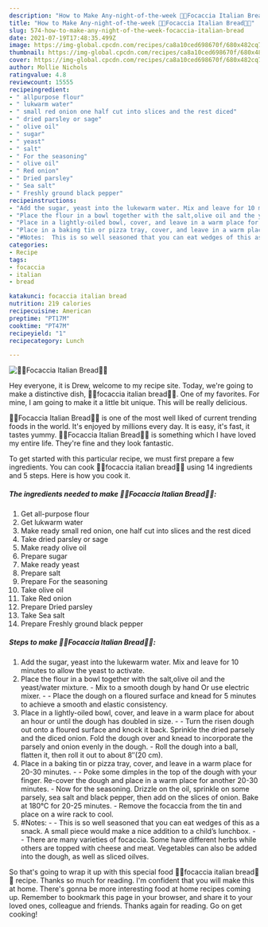 ```yaml
---
description: "How to Make Any-night-of-the-week 🍔🍞Focaccia Italian Bread🍞🍔"
title: "How to Make Any-night-of-the-week 🍔🍞Focaccia Italian Bread🍞🍔"
slug: 574-how-to-make-any-night-of-the-week-focaccia-italian-bread
date: 2021-07-19T17:48:35.499Z
image: https://img-global.cpcdn.com/recipes/ca8a10ced698670f/680x482cq70/focaccia-italian-bread-recipe-main-photo.jpg
thumbnail: https://img-global.cpcdn.com/recipes/ca8a10ced698670f/680x482cq70/focaccia-italian-bread-recipe-main-photo.jpg
cover: https://img-global.cpcdn.com/recipes/ca8a10ced698670f/680x482cq70/focaccia-italian-bread-recipe-main-photo.jpg
author: Mollie Nichols
ratingvalue: 4.8
reviewcount: 15555
recipeingredient:
- " allpurpose flour"
- " lukwarm water"
- " small red onion one half cut into slices and the rest diced"
- " dried parsley or sage"
- " olive oil"
- " sugar"
- " yeast"
- " salt"
- " For the seasoning"
- " olive oil"
- " Red onion"
- " Dried parsley"
- " Sea salt"
- " Freshly ground black pepper"
recipeinstructions:
- "Add the sugar, yeast into the lukewarm water. Mix and leave for 10 minutes to allow the yeast to activate."
- "Place the flour in a bowl together with the salt,olive oil and the yeast/water mixture. Mix to a smooth dough by hand Or use electric mixer.  Place the dough on a floured surface and knead for 5 minutes to achieve a smooth and elastic consistency."
- "Place in a lightly-oiled bowl, cover, and leave in a warm place for about an hour or until the dough has doubled in size.  Turn the risen dough out onto a floured surface and knock it back. Sprinkle the dried parsely and the diced onion. Fold the dough over and knead to incorporate the parsely and onion evenly in the dough. Roll the dough into a ball, flatten it, then roll it out to about 8″(20 cm)."
- "Place in a baking tin or pizza tray, cover, and leave in a warm place for 20-30 minutes.  Poke some dimples in the top of the dough with your finger. Re-cover the dough and place in a warm place for another 20-30 minutes. Now for the seasoning. Drizzle on the oil, sprinkle on some parsely, sea salt and black pepper, then add on the slices of onion. Bake at 180°C for 20-25 minutes. Remove the focaccia from the tin and place on a wire rack to cool."
- "#Notes:  This is so well seasoned that you can eat wedges of this as a snack. A small piece would make a nice addition to a child’s lunchbox.  There are many varieties of focaccia. Some have different herbs while others are topped with cheese and meat. Vegetables can also be added into the dough, as well as sliced oilves."
categories:
- Recipe
tags:
- focaccia
- italian
- bread

katakunci: focaccia italian bread 
nutrition: 219 calories
recipecuisine: American
preptime: "PT17M"
cooktime: "PT47M"
recipeyield: "1"
recipecategory: Lunch

---
```



![🍔🍞Focaccia Italian Bread🍞🍔](https://img-global.cpcdn.com/recipes/ca8a10ced698670f/680x482cq70/focaccia-italian-bread-recipe-main-photo.jpg)

Hey everyone, it is Drew, welcome to my recipe site. Today, we're going to make a distinctive dish, 🍔🍞focaccia italian bread🍞🍔. One of my favorites. For mine, I am going to make it a little bit unique. This will be really delicious.



🍔🍞Focaccia Italian Bread🍞🍔 is one of the most well liked of current trending foods in the world. It's enjoyed by millions every day. It is easy, it's fast, it tastes yummy. 🍔🍞Focaccia Italian Bread🍞🍔 is something which I have loved my entire life. They're fine and they look fantastic.


To get started with this particular recipe, we must first prepare a few ingredients. You can cook 🍔🍞focaccia italian bread🍞🍔 using 14 ingredients and 5 steps. Here is how you cook it.

<!--inarticleads1-->

##### The ingredients needed to make 🍔🍞Focaccia Italian Bread🍞🍔:

1. Get  all-purpose flour
1. Get  lukwarm water
1. Make ready  small red onion, one half cut into slices and the rest diced
1. Take  dried parsley or sage
1. Make ready  olive oil
1. Prepare  sugar
1. Make ready  yeast
1. Prepare  salt
1. Prepare  For the seasoning
1. Take  olive oil
1. Take  Red onion
1. Prepare  Dried parsley
1. Take  Sea salt
1. Prepare  Freshly ground black pepper




<!--inarticleads2-->

##### Steps to make 🍔🍞Focaccia Italian Bread🍞🍔:

1. Add the sugar, yeast into the lukewarm water. Mix and leave for 10 minutes to allow the yeast to activate.
1. Place the flour in a bowl together with the salt,olive oil and the yeast/water mixture. - Mix to a smooth dough by hand Or use electric mixer. -  - Place the dough on a floured surface and knead for 5 minutes to achieve a smooth and elastic consistency.
1. Place in a lightly-oiled bowl, cover, and leave in a warm place for about an hour or until the dough has doubled in size. -  - Turn the risen dough out onto a floured surface and knock it back. Sprinkle the dried parsely and the diced onion. Fold the dough over and knead to incorporate the parsely and onion evenly in the dough. - Roll the dough into a ball, flatten it, then roll it out to about 8″(20 cm).
1. Place in a baking tin or pizza tray, cover, and leave in a warm place for 20-30 minutes. -  - Poke some dimples in the top of the dough with your finger. Re-cover the dough and place in a warm place for another 20-30 minutes. - Now for the seasoning. Drizzle on the oil, sprinkle on some parsely, sea salt and black pepper, then add on the slices of onion. Bake at 180°C for 20-25 minutes. - Remove the focaccia from the tin and place on a wire rack to cool.
1. #Notes: -  - This is so well seasoned that you can eat wedges of this as a snack. A small piece would make a nice addition to a child’s lunchbox. -  - There are many varieties of focaccia. Some have different herbs while others are topped with cheese and meat. Vegetables can also be added into the dough, as well as sliced oilves.




So that's going to wrap it up with this special food 🍔🍞focaccia italian bread🍞🍔 recipe. Thanks so much for reading. I'm confident that you will make this at home. There's gonna be more interesting food at home recipes coming up. Remember to bookmark this page in your browser, and share it to your loved ones, colleague and friends. Thanks again for reading. Go on get cooking!
